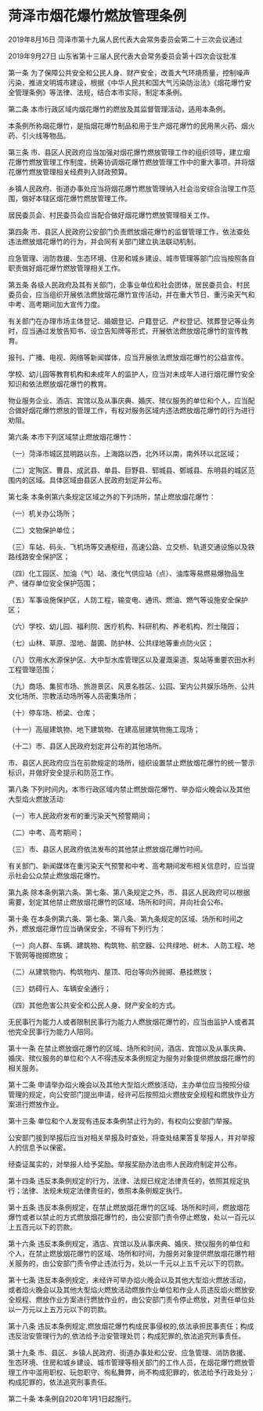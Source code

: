 # 菏泽市烟花爆竹燃放管理条例

2019年8月16日 菏泽市第十九届人民代表大会常务委员会第二十三次会议通过

2019年9月27日 山东省第十三届人民代表大会常务委员会第十四次会议批准

<!-- INFO END -->

第一条 为了保障公共安全和公民人身、财产安全，改善大气环境质量，控制噪声污染，推进文明城市建设，根据《中华人民共和国大气污染防治法》《烟花爆竹安全管理条例》等法律、法规，结合本市实际，制定本条例。

第二条 本市行政区域内烟花爆竹的燃放及其监督管理活动，适用本条例。

本条例所称烟花爆竹，是指烟花爆竹制品和用于生产烟花爆竹的民用黑火药、烟火药、引火线等物品。

第三条 市、县区人民政府应当加强对烟花爆竹燃放管理工作的组织领导，建立烟花爆竹燃放管理工作制度，统筹协调烟花爆竹燃放管理工作中的重大事项，并将烟花爆竹燃放管理相关经费列入财政预算。

乡镇人民政府、街道办事处应当将烟花爆竹燃放管理纳入社会治安综合治理工作范围，做好本辖区烟花爆竹燃放管理工作。

居民委员会、村民委员会应当配合做好烟花爆竹燃放管理相关工作。

第四条 市、县区人民政府公安部门负责燃放烟花爆竹的监督管理工作，依法查处违法燃放烟花爆竹的行为，并会同有关部门建立执法联动机制。

应急管理、消防救援、生态环境、住房和城乡建设、城市管理等部门应当按照各自职责做好烟花爆竹燃放管理相关工作。

第五条 各级人民政府及其有关部门，企事业单位和社会团体，居民委员会、村民委员会，应当组织开展依法燃放烟花爆竹宣传活动，并在重大节日、重污染天气和中考、高考期间加大宣传力度。

有关部门在办理市场主体登记、婚姻登记、户籍登记、产权登记、殡葬登记等业务时，应当通过发放告知书、设立告知牌等形式，开展依法燃放烟花爆竹的宣传教育。

报刊、广播、电视、网络等新闻媒体，应当开展依法燃放烟花爆竹的公益宣传。

学校、幼儿园等教育机构和未成年人的监护人，应当对未成年人进行烟花爆竹安全知识和依法燃放烟花爆竹的教育。

物业服务企业、酒店、宾馆以及从事庆典、婚庆、殡仪服务的单位和个人，应当配合做好烟花爆竹燃放的管理工作，有权对服务区域内违法燃放烟花爆竹的行为进行劝阻。

第六条 本市下列区域禁止燃放烟花爆竹：

（一）菏泽市城区昆明路以东，上海路以西，北外环以南，南外环以北区域；

（二）定陶区、曹县、成武县、单县、巨野县、郓城县、鄄城县、东明县的城区范围内的区域。具体区域由县区人民政府划定并公布。

第七条 本条例第六条规定区域之外的下列场所，禁止燃放烟花爆竹：

（一）机关办公场所；

（二）文物保护单位；

（三）车站、码头、飞机场等交通枢纽，高速公路、立交桥、轨道交通设施以及铁路线路安全保护区；

（四）化工园区、加油（气）站、液化气供应站（点）、油库等易燃易爆物品生产、储存单位安全保护范围；

（五）军事设施保护区，人防工程，输变电、通讯、燃油、燃气等设施安全保护区；

（六）学校、幼儿园、福利院、医疗机构、科研机构、养老机构、烈士陵园；

（七）山林、草原、湿地、苗圃、防护林、公共绿地等重点防火区；

（八）饮用水水源保护区、大中型水库管理区以及灌溉渠道、泵站等重要农田水利工程管理范围；

（九）商场、集贸市场、旅游景区、风景名胜区、公园、室内公共娱乐场所、公共文化场所、宗教活动场所等人员密集场所；

（十）停车场、桥梁、仓库；

（十一）高层建筑物、地下建筑物、在建高层建筑物施工现场；

（十二）市、县区人民政府划定并公布的其他场所。

市、县区人民政府应当在前款规定的场所，组织设置禁止燃放烟花爆竹的统一警示标识，并做好安全提示和防范工作。

第八条 下列时间内，本市行政区域内禁止燃放烟花爆竹、举办焰火晚会以及其他大型焰火燃放活动:

（一）市人民政府发布的重污染天气预警期间；

（二）中考、高考期间；

（三）市、县区人民政府依法发布的其他禁止燃放烟花爆竹时间。

有关部门、新闻媒体在重污染天气预警和中考、高考期间发布相关信息时，应当提示社会公众禁止燃放烟花爆竹。

第九条 除本条例第六条、第七条、第八条规定之外，市、县区人民政府可以根据需要，划定其他禁止燃放烟花爆竹的区域、场所和时间，并向社会公布。

第十条 在本条例第六条、第七条、第八条、第九条规定的区域、场所和时间之外，燃放烟花爆竹应当确保安全，不得有下列行为：

（一）向人群、车辆、建筑物、构筑物、航空器、公共绿地、树木、人防工程、地下管网等抛掷燃放；

（二）从建筑物内、构筑物内、屋顶、阳台等向外抛掷、悬挂燃放；

（三）妨碍行人、车辆安全通行；

（四）其他危害公共安全和公民人身、财产安全的方式。

无民事行为能力人或者限制民事行为能力人燃放烟花爆竹的，应当由监护人或者其他完全民事行为能力人陪同。

第十一条 在禁止燃放烟花爆竹的区域、场所和时间，酒店、宾馆以及从事庆典、婚庆、殡仪服务的单位和个人不得违反本条例规定为服务对象提供燃放烟花爆竹的相关服务。

第十二条 申请举办焰火晚会以及其他大型焰火燃放活动，主办单位应当按照分级管理的规定，向公安部门提出申请，经许可后按照焰火燃放安全规程和燃放作业方案进行燃放作业。

第十三条 单位和个人发现有违反本条例禁止行为的，有权向公安部门举报。

公安部门接到举报后应当对相关举报及时查处，将查处结果答复举报人，并对举报人的信息予以保密。

经查证属实的，对举报人给予奖励。举报奖励办法由市人民政府制定并公布。

第十四条 违反本条例规定的行为，法律、法规已规定法律责任的，依照其规定执行；法律、法规未规定法律责任的，依照本条例规定执行。

第十五条 违反本条例规定，在禁止燃放烟花爆竹的区域、场所和时间，燃放烟花爆竹或者以禁止的方式燃放烟花爆竹的，由公安部门责令停止燃放，处以一百元以上五百元以下的罚款。

第十六条 违反本条例规定，酒店、宾馆以及从事庆典、婚庆、殡仪服务的单位和个人，在禁止燃放烟花爆竹的区域、场所和时间，为服务对象提供燃放烟花爆竹相关服务的，由公安部门责令停止违法行为，处以一千元以上五千元以下的罚款。

第十七条 违反本条例规定，未经许可举办焰火晚会以及其他大型焰火燃放活动，或者焰火晚会以及其他大型焰火燃放活动燃放作业单位和作业人员违反焰火燃放安全规程、燃放作业方案进行燃放作业的，由公安部门责令停止燃放，对责任单位处以一万元以上五万元以下的罚款。

第十八条 违反本条例规定,燃放烟花爆竹构成民事侵权的,依法承担民事责任；构成违反治安管理行为的,依法给予治安管理处罚；构成犯罪的,依法追究刑事责任。

第十九条 市、县区、乡镇人民政府、街道办事处和公安、应急管理、消防救援、生态环境、住房和城乡建设、城市管理等相关部门的工作人员，在烟花爆竹燃放管理工作中滥用职权、玩忽职守、徇私舞弊，尚不构成犯罪的，依法给予行政处分；构成犯罪的，依法追究刑事责任。

第二十条 本条例自2020年1月1日起施行。

